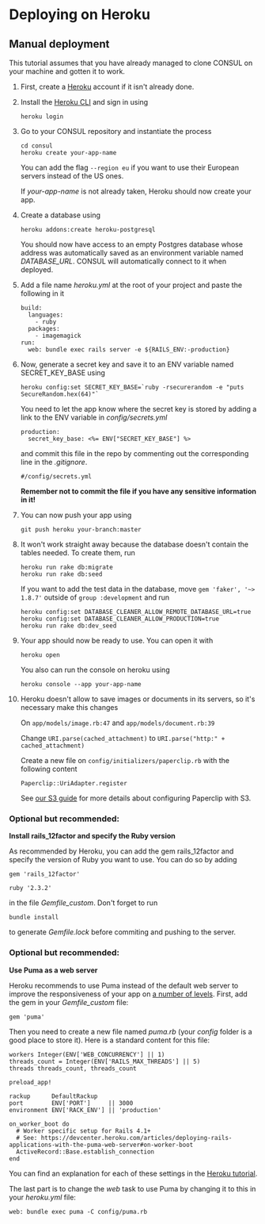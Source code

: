 # Deploying on Heroku

## Manual deployment

This tutorial assumes that you have already managed to clone CONSUL on your machine and gotten it to work.

1. First, create a [Heroku](https://www.heroku.com) account if it isn't already done.
2. Install the [Heroku CLI](https://devcenter.heroku.com/articles/heroku-cli) and sign in using

   ```
   heroku login
   ```

3. Go to your CONSUL repository and instantiate the process

   ```
   cd consul
   heroku create your-app-name
   ```

   You can add the flag `--region eu` if you want to use their European servers instead of the US ones.

   If _your-app-name_ is not already taken, Heroku should now create your app.

4. Create a database using

   ```
   heroku addons:create heroku-postgresql
   ```

   You should now have access to an empty Postgres database whose address was automatically saved as an environment variable named _DATABASE\_URL_. CONSUL will automatically connect to it when deployed.

5. Add a file name _heroku.yml_ at the root of your project and paste the following in it

    ```
    build:
      languages:
        - ruby
      packages:
        - imagemagick
    run:
      web: bundle exec rails server -e ${RAILS_ENV:-production}
    ```

6. Now, generate a secret key and save it to an ENV variable named SECRET\_KEY\_BASE using

    ```
    heroku config:set SECRET_KEY_BASE=`ruby -rsecurerandom -e "puts SecureRandom.hex(64)"`
    ```

    You need to let the app know where the secret key is stored by adding a link to the ENV variable in _config/secrets.yml_

    ```
    production:
      secret_key_base: <%= ENV["SECRET_KEY_BASE"] %>
    ```

    and commit this file in the repo by commenting out the corresponding line in the _.gitignore_.

    ```
    #/config/secrets.yml
    ```

    **Remember not to commit the file if you have any sensitive information in it!**

7. You can now push your app using

    ```
    git push heroku your-branch:master
    ```

8. It won't work straight away because the database doesn't contain the tables needed. To create them, run

    ```
    heroku run rake db:migrate
    heroku run rake db:seed
    ```

    If you want to add the test data in the database, move `gem 'faker', '~> 1.8.7'` outside of `group :development` and run

    ```
    heroku config:set DATABASE_CLEANER_ALLOW_REMOTE_DATABASE_URL=true
    heroku config:set DATABASE_CLEANER_ALLOW_PRODUCTION=true
    heroku run rake db:dev_seed
    ```

9. Your app should now be ready to use. You can open it with

    ```
    heroku open
    ```

    You also can run the console on heroku using

    ```
    heroku console --app your-app-name
    ```

10. Heroku doesn't allow to save images or documents in its servers, so it's necessary make this changes

    On `app/models/image.rb:47` and `app/models/document.rb:39`

    Change  `URI.parse(cached_attachment)` to `URI.parse("http:" + cached_attachment)`

    Create a new file on `config/initializers/paperclip.rb` with the following content

    ```
    Paperclip::UriAdapter.register
    ```

    See [our S3 guide](../getting_started/using-aws-s3-as-storage.md) for more details about configuring Paperclip with S3.

### Optional but recommended:

**Install rails\_12factor and specify the Ruby version**

As recommended by Heroku, you can add the gem rails\_12factor and specify the version of Ruby you want to use. You can do so by adding

```
gem 'rails_12factor'

ruby '2.3.2'
```

in the file _Gemfile\_custom_. Don't forget to run

```
bundle install
```

to generate _Gemfile.lock_ before commiting and pushing to the server.

### Optional but recommended:

**Use Puma as a web server**

Heroku recommends to use Puma instead of the default web server to improve the responsiveness of your app on [a number of levels](http://blog.scoutapp.com/articles/2017/02/10/which-ruby-app-server-is-right-for-you). First, add the gem in your _Gemfile\_custom_ file:

  ```
  gem 'puma'
  ```

Then you need to create a new file named _puma.rb_ \(your _config_ folder is a good place to store it\). Here is a standard content for this file:

  ```
  workers Integer(ENV['WEB_CONCURRENCY'] || 1)
  threads_count = Integer(ENV['RAILS_MAX_THREADS'] || 5)
  threads threads_count, threads_count

  preload_app!

  rackup      DefaultRackup
  port        ENV['PORT']     || 3000
  environment ENV['RACK_ENV'] || 'production'

  on_worker_boot do
    # Worker specific setup for Rails 4.1+
    # See: https://devcenter.heroku.com/articles/deploying-rails-applications-with-the-puma-web-server#on-worker-boot
    ActiveRecord::Base.establish_connection
  end
  ```

You can find an explanation for each of these settings in the [Heroku tutorial](https://devcenter.heroku.com/articles/deploying-rails-applications-with-the-puma-web-server).

The last part is to change the _web_ task to use Puma by changing it to this in your _heroku.yml_ file:

  ```
  web: bundle exec puma -C config/puma.rb
  ```
